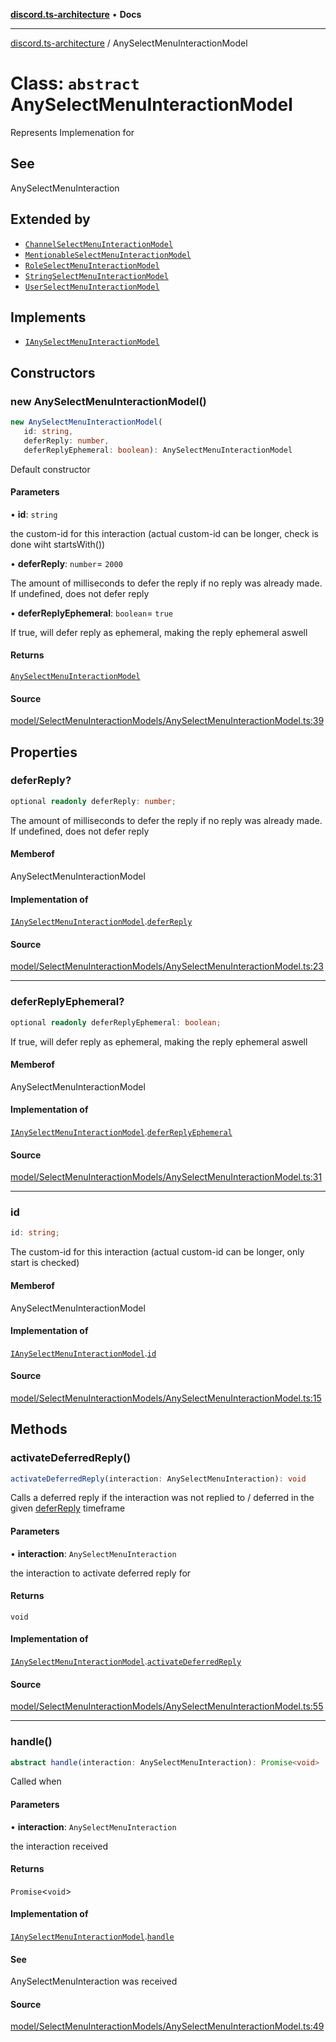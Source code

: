 [**discord.ts-architecture**](../README.md) • **Docs**

***

[discord.ts-architecture](../README.md) / AnySelectMenuInteractionModel

# Class: `abstract` AnySelectMenuInteractionModel

Represents Implemenation for

## See

AnySelectMenuInteraction

## Extended by

- [`ChannelSelectMenuInteractionModel`](ChannelSelectMenuInteractionModel.md)
- [`MentionableSelectMenuInteractionModel`](MentionableSelectMenuInteractionModel.md)
- [`RoleSelectMenuInteractionModel`](RoleSelectMenuInteractionModel.md)
- [`StringSelectMenuInteractionModel`](StringSelectMenuInteractionModel.md)
- [`UserSelectMenuInteractionModel`](UserSelectMenuInteractionModel.md)

## Implements

- [`IAnySelectMenuInteractionModel`](../interfaces/IAnySelectMenuInteractionModel.md)

## Constructors

### new AnySelectMenuInteractionModel()

```ts
new AnySelectMenuInteractionModel(
   id: string, 
   deferReply: number, 
   deferReplyEphemeral: boolean): AnySelectMenuInteractionModel
```

Default constructor

#### Parameters

• **id**: `string`

the custom-id for this interaction (actual custom-id can be longer, check is done wiht startsWith())

• **deferReply**: `number`= `2000`

The amount of milliseconds to defer the reply if no reply was already made. If undefined, does not defer reply

• **deferReplyEphemeral**: `boolean`= `true`

If true, will defer reply as ephemeral, making the reply ephemeral aswell

#### Returns

[`AnySelectMenuInteractionModel`](AnySelectMenuInteractionModel.md)

#### Source

[model/SelectMenuInteractionModels/AnySelectMenuInteractionModel.ts:39](https://github.com/scorixear/discord.ts-architecture/blob/23a5e89b62121558f2e262f887835068b27155b5/src/model/SelectMenuInteractionModels/AnySelectMenuInteractionModel.ts#L39)

## Properties

### deferReply?

```ts
optional readonly deferReply: number;
```

The amount of milliseconds to defer the reply if no reply was already made. If undefined, does not defer reply

#### Memberof

AnySelectMenuInteractionModel

#### Implementation of

[`IAnySelectMenuInteractionModel`](../interfaces/IAnySelectMenuInteractionModel.md).[`deferReply`](../interfaces/IAnySelectMenuInteractionModel.md#deferreply)

#### Source

[model/SelectMenuInteractionModels/AnySelectMenuInteractionModel.ts:23](https://github.com/scorixear/discord.ts-architecture/blob/23a5e89b62121558f2e262f887835068b27155b5/src/model/SelectMenuInteractionModels/AnySelectMenuInteractionModel.ts#L23)

***

### deferReplyEphemeral?

```ts
optional readonly deferReplyEphemeral: boolean;
```

If true, will defer reply as ephemeral, making the reply ephemeral aswell

#### Memberof

AnySelectMenuInteractionModel

#### Implementation of

[`IAnySelectMenuInteractionModel`](../interfaces/IAnySelectMenuInteractionModel.md).[`deferReplyEphemeral`](../interfaces/IAnySelectMenuInteractionModel.md#deferreplyephemeral)

#### Source

[model/SelectMenuInteractionModels/AnySelectMenuInteractionModel.ts:31](https://github.com/scorixear/discord.ts-architecture/blob/23a5e89b62121558f2e262f887835068b27155b5/src/model/SelectMenuInteractionModels/AnySelectMenuInteractionModel.ts#L31)

***

### id

```ts
id: string;
```

The custom-id for this interaction (actual custom-id can be longer, only start is checked)

#### Memberof

AnySelectMenuInteractionModel

#### Implementation of

[`IAnySelectMenuInteractionModel`](../interfaces/IAnySelectMenuInteractionModel.md).[`id`](../interfaces/IAnySelectMenuInteractionModel.md#id)

#### Source

[model/SelectMenuInteractionModels/AnySelectMenuInteractionModel.ts:15](https://github.com/scorixear/discord.ts-architecture/blob/23a5e89b62121558f2e262f887835068b27155b5/src/model/SelectMenuInteractionModels/AnySelectMenuInteractionModel.ts#L15)

## Methods

### activateDeferredReply()

```ts
activateDeferredReply(interaction: AnySelectMenuInteraction): void
```

Calls a deferred reply if the interaction was not replied to / deferred in the given [deferReply](AnySelectMenuInteractionModel.md#deferreply) timeframe

#### Parameters

• **interaction**: `AnySelectMenuInteraction`

the interaction to activate deferred reply for

#### Returns

`void`

#### Implementation of

[`IAnySelectMenuInteractionModel`](../interfaces/IAnySelectMenuInteractionModel.md).[`activateDeferredReply`](../interfaces/IAnySelectMenuInteractionModel.md#activatedeferredreply)

#### Source

[model/SelectMenuInteractionModels/AnySelectMenuInteractionModel.ts:55](https://github.com/scorixear/discord.ts-architecture/blob/23a5e89b62121558f2e262f887835068b27155b5/src/model/SelectMenuInteractionModels/AnySelectMenuInteractionModel.ts#L55)

***

### handle()

```ts
abstract handle(interaction: AnySelectMenuInteraction): Promise<void>
```

Called when

#### Parameters

• **interaction**: `AnySelectMenuInteraction`

the interaction received

#### Returns

`Promise`\<`void`\>

#### Implementation of

[`IAnySelectMenuInteractionModel`](../interfaces/IAnySelectMenuInteractionModel.md).[`handle`](../interfaces/IAnySelectMenuInteractionModel.md#handle)

#### See

AnySelectMenuInteraction was received

#### Source

[model/SelectMenuInteractionModels/AnySelectMenuInteractionModel.ts:49](https://github.com/scorixear/discord.ts-architecture/blob/23a5e89b62121558f2e262f887835068b27155b5/src/model/SelectMenuInteractionModels/AnySelectMenuInteractionModel.ts#L49)
